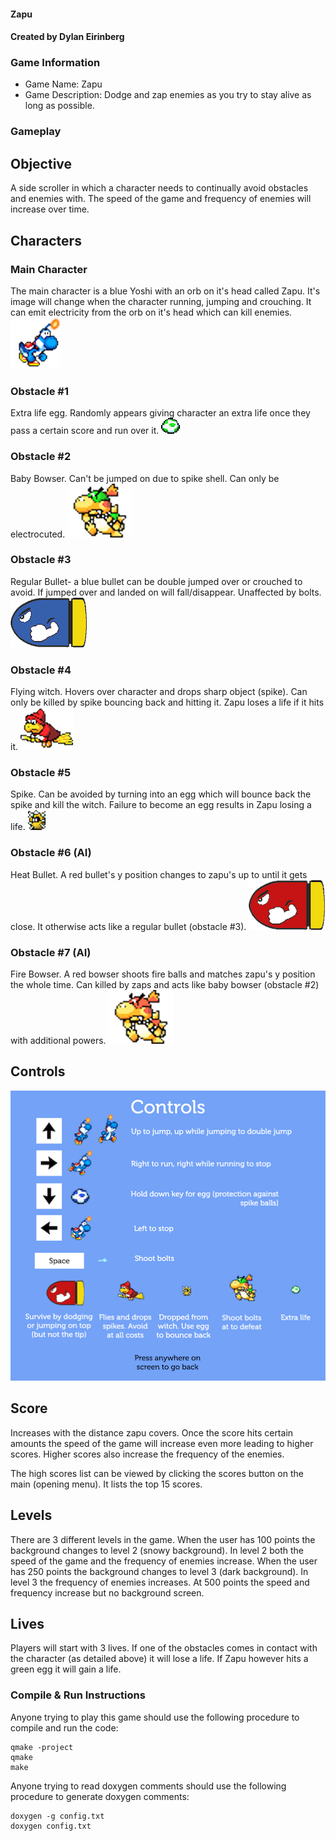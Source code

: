 #### Zapu
#### Created by Dylan Eirinberg

### Game Information
  + Game Name: Zapu
  + Game Description: Dodge and zap enemies as you try to stay alive as long as possible.

### Gameplay

## Objective

A side scroller in which a character needs to continually avoid obstacles and enemies with. The speed of the game and frequency of enemies will increase over time.

## Characters
### Main Character

The main character is a blue Yoshi with an orb on it's head called Zapu. It's image will change when the character running, jumping and crouching.
It can emit electricity from the orb on it's head which can kill enemies. ![alt text](/Pictures/YW1.png "Yoshi")

### Obstacle #1

Extra life egg. Randomly appears giving character an extra life once they pass a certain score and run over it. ![alt text](/Pictures/extraEgg.png "Extra Egg")

### Obstacle #2

Baby Bowser. Can't be jumped on due to spike shell. Can only be electrocuted.
![alt text](/Pictures/bWalk1.png "Baby Bowser")

### Obstacle #3

Regular Bullet- a blue bullet can be double jumped over or crouched to avoid. If jumped over and landed on will fall/disappear. Unaffected by bolts.
![alt text](/Pictures/BlueBullet.png "Regular Bullet")

### Obstacle #4

Flying witch. Hovers over character and drops sharp object (spike). Can only be killed by spike bouncing back and hitting it. Zapu loses a life if it hits it.
![alt text](/Pictures/Kamek1.png "Witch")

### Obstacle #5

Spike. Can be avoided by turning into an egg which will bounce back the spike and kill the witch. Failure to become an egg results in Zapu losing a life.
![alt text](/Pictures/SpikeBall.png "Spike")

### Obstacle #6 (AI)

Heat Bullet. A red bullet's y position changes to zapu's up to until it gets close. It otherwise acts like a regular bullet (obstacle #3).
![alt text](/Pictures/BulletBill.png "Heat Bullet")

### Obstacle #7 (AI)

Fire Bowser. A red bowser shoots fire balls and matches zapu's y position the whole time. Can killed by zaps and acts like baby bowser (obstacle #2) with additional powers.
![alt text](/Pictures/FBWalk1.png "Fire Baby Bowser")

## Controls

![alt text](/Pictures/Help.png "Controls and Enemies")

## Score

Increases with the distance zapu covers. 
Once the score hits certain amounts the speed of the game will increase even more leading to higher scores.
Higher scores also increase the frequency of the enemies.

The high scores list can be viewed by clicking the scores button on the main (opening menu). It lists the top 15 scores.

## Levels

There are 3 different levels in the game. When the user has 100 points the background changes to level 2 (snowy background).
In level 2 both the speed of the game and the frequency of enemies increase. When the user has 250 points the background changes to level 3 (dark background).
In level 3 the frequency of enemies increases. At 500 points the speed and frequency increase but no background screen.

## Lives

Players will start with 3 lives. If one of the obstacles comes in contact with the character (as detailed above) it will lose a life. If Zapu however hits a green egg it will gain a life.


### Compile & Run Instructions
Anyone trying to play this game should use the following procedure to compile and run the code:
```shell
qmake -project
qmake
make
```

Anyone trying to read doxygen comments should use the following procedure to generate doxygen comments:
```shell
doxygen -g config.txt
doxygen config.txt
```
